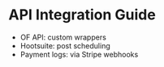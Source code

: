# API Integration Guide

- OF API: custom wrappers
- Hootsuite: post scheduling
- Payment logs: via Stripe webhooks